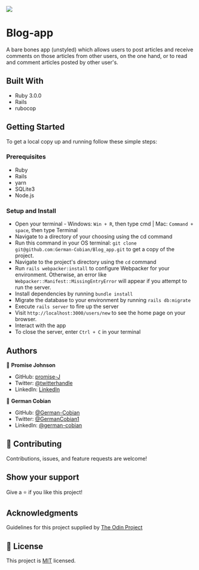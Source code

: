 ![](https://img.shields.io/badge/Microverse-blueviolet)

# Blog-app

A bare bones app (unstyled) which allows users to post articles and receive comments on those articles from other users, on the one hand, or to read and comment articles posted by other user's.


## Built With
*  Ruby 3.0.0
*  Rails
*  rubocop


## Getting Started

To get a local copy up and running follow these simple steps:


### Prerequisites
 *  Ruby
 *  Rails
 *  yarn
 *  SQLite3
 *  Node.js


### Setup and Install

* Open your terminal - Windows: `Win + R`, then type cmd | Mac: `Command + space`, then type Terminal
* Navigate to a directory of your choosing using the cd command
* Run this command in your OS terminal: `git clone git@github.com:German-Cobian/Blog_app.git` to get a copy of the project.
* Navigate to the project's directory using the `cd` command
* Run `rails webpacker:install` to configure Webpacker for your environment. Otherwise, an error like `Webpacker::Manifest::MissingEntryError` will appear if you attempt to run the server.
* Install dependencies by running `bundle install`
* Migrate the database to your environment by running `rails db:migrate`
* Execute `rails server` to fire up the server
* Visit `http://localhost:3000/users/new` to see the home page on your browser.
* Interact with the app
* To close the server, enter `Ctrl + C` in your terminal


## Authors

👤 **Promise Johnson**

* GitHub: [promise-J](https://github.com/promise-J)
* Twitter: [@twitterhandle](https://twitter.com/Promise94353263)
* LinkedIn: [LinkedIn](https://www.linkedin.com/in/promise-chiemela-788887142)

👤 **German Cobian**

* GitHub: [@German-Cobian](https://github.com/German-Cobian)
* Twitter: [@GermanCobian1](https://twitter.com/GermanCobian1)
* LinkedIn: [@german-cobian](https://www.linkedin.com/in/german-cobian/)


## 🤝 Contributing

Contributions, issues, and feature requests are welcome!


## Show your support

Give a ⭐️ if you like this project!


## Acknowledgments

Guidelines for this project supplied by [The Odin Project](https://www.theodinproject.com/paths/full-stack-ruby-on-rails/courses/ruby-on-rails/lessons/ruby-on-rails-ruby-on-rails)


## 📝 License

This project is [MIT](https://github.com/promise-J/micro-reddit/blob/micro-reddit-feature/LICENSE) licensed.
